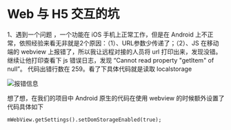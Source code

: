 # Web 与 H5 交互的坑



1、遇到一个问题 ，一个功能在 iOS 手机上正常工作，但是在 Android 上不正常，依照经验来看无非就是2个原因：（1）、URL参数少传递了；（2）、JS 在移动端的 webview 上报错了，所以我让远程对接的人员将 url 打印出来，发现没错。继续让他打印查看下 js 错误日志，发现 “Cannot read property "getItem" of null”。 代码出错行数在 259。看了下具体代码就是读取 localstorage

![报错信息](https://github.com/FantasticLBP/knowledge-kit/blob/master/assets/Andoid_Webview_Localstroage_erroe.jpg)

想了想，在我们的项目中 Android 原生的代码在使用 webview 的时候额外设置了代码具体如下



```
mWebView.getSettings().setDomStorageEnabled(true);
```




